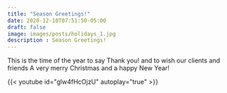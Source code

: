 ```yaml
---
title: "Season Greetings!"
date: 2020-12-10T07:51:50-05:00
draft: false
image: images/posts/holidays_1.jpg
description : Season Greetings!
---
```

This is the time of the year to say Thank you!
and to wish our clients and friends 
A very merry Christmas and a happy New Year!


{{< youtube id="glw4fHcOjzU" autoplay="true" >}}
